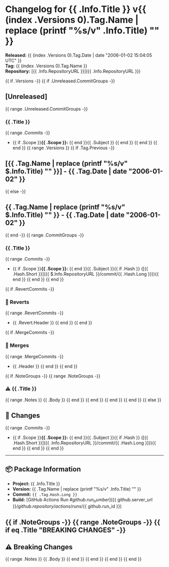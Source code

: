 # Changelog for {{ .Info.Title }} v{{ (index .Versions 0).Tag.Name | replace (printf "%s/v" .Info.Title) "" }}

**Released:** {{ (index .Versions 0).Tag.Date | date "2006-01-02 15:04:05 UTC" }}  
**Tag:** {{ (index .Versions 0).Tag.Name }}  
**Repository:** [{{ .Info.RepositoryURL }}]({{ .Info.RepositoryURL }})

{{ if .Versions -}}
{{ if .Unreleased.CommitGroups -}}
## [Unreleased]
{{ range .Unreleased.CommitGroups -}}
### {{ .Title }}
{{ range .Commits -}}
- {{ if .Scope }}**{{ .Scope }}:** {{ end }}{{ .Subject }}
{{ end }}
{{ end }}
{{ end }}
{{ range .Versions }}
{{ if .Tag.Previous -}}
## [{{ .Tag.Name | replace (printf "%s/v" $.Info.Title) "" }}] - {{ .Tag.Date | date "2006-01-02" }}
{{ else -}}
## {{ .Tag.Name | replace (printf "%s/v" $.Info.Title) "" }} - {{ .Tag.Date | date "2006-01-02" }}
{{ end -}}
{{ range .CommitGroups -}}
### {{ .Title }}
{{ range .Commits -}}
- {{ if .Scope }}**{{ .Scope }}:** {{ end }}{{ .Subject }}{{ if .Hash }} ([{{ .Hash.Short }}]({{ $.Info.RepositoryURL }}/commit/{{ .Hash.Long }})){{ end }}
{{ end }}
{{ end }}

{{ if .RevertCommits -}}
### 🔄 Reverts
{{ range .RevertCommits -}}
- {{ .Revert.Header }}
{{ end }}
{{ end }}

{{ if .MergeCommits -}}
### 🔀 Merges
{{ range .MergeCommits -}}
- {{ .Header }}
{{ end }}
{{ end }}

{{ if .NoteGroups -}}
{{ range .NoteGroups -}}
### ⚠️ {{ .Title }}
{{ range .Notes }}
{{ .Body }}
{{ end }}
{{ end }}
{{ end }}
{{ end }}
{{ else }}
## 📝 Changes

{{ range .Commits -}}
- {{ if .Scope }}**{{ .Scope }}:** {{ end }}{{ .Subject }}{{ if .Hash }} ([{{ .Hash.Short }}]({{ .Info.RepositoryURL }}/commit/{{ .Hash.Long }})){{ end }}
{{ end }}
{{ end }}

---

## 📦 Package Information

- **Project:** {{ .Info.Title }}
- **Version:** {{ .Tag.Name | replace (printf "%s/v" .Info.Title) "" }}
- **Commit:** `{{ .Tag.Hash.Long }}`
- **Build:** [GitHub Actions Run #${{ github.run_number }}](${{ github.server_url }}/${{ github.repository }}/actions/runs/${{ github.run_id }})

{{ if .NoteGroups -}}
{{ range .NoteGroups -}}
{{ if eq .Title "BREAKING CHANGES" -}}
---

## ⚠️ Breaking Changes

{{ range .Notes }}
{{ .Body }}
{{ end }}
{{ end }}
{{ end }}
{{ end }}
